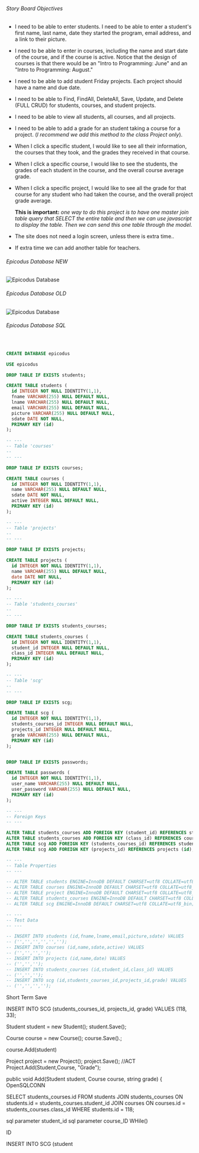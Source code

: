 

###### Story Board Objectives
+ I need to be able to enter students. I need to be able to enter a student's first name, last name, date they started the program, email address, and a link to their picture.
+ I need to be able to enter in courses, including the name and start date of the course, and if the course is active.  Notice that the design of courses is that there would be an "Intro to Programming: June" and an "Intro to Programming: August."
+ I need to be able to add student Friday projects.  Each project should have a name and due date.
+ I need to be able to Find, FindAll, DeleteAll, Save, Update, and Delete (FULL CRUD) for students, courses, and student projects.
+ I need to be able to view all students, all courses, and all projects.
+ I need to be able to add a grade for an student taking a course for a project. (_I recommend we add this method to the class Project only_).
+ When I click a specific student, I would like to see all their information, the courses that they took, and the grades they received in that course.
+ When I click a specific course, I would like to see the students, the grades of each student in the course, and the overall course average grade.
+ When I click a specific project, I would like to see all the grade for that course for any student who had taken the course, and the overall project grade average.

  **This is important:** _one way to do this project is to have one master join table query that SELECT the entire table and then we can use javascript to display the table. Then we can send this one table through the model._
+ The site does not need a login screen, unless there is extra time..
+ If extra time we can add another table for teachers.

###### Epicodus Database NEW
![Epicodus Database](Content/img/EpicodusDataBasePicture.png "Epicodus Database Updated")

###### Epicodus Database OLD
![Epicodus Database](Content/img/tables.png "Epicodus Database")

###### Epicodus Database SQL
```sql


CREATE DATABASE epicodus

USE epicodus

DROP TABLE IF EXISTS students;

CREATE TABLE students (
  id INTEGER NOT NULL IDENTITY(1,1),
  fname VARCHAR(255) NULL DEFAULT NULL,
  lname VARCHAR(255) NULL DEFAULT NULL,
  email VARCHAR(255) NULL DEFAULT NULL,
  picture VARCHAR(255) NULL DEFAULT NULL,
  sdate DATE NOT NULL,
  PRIMARY KEY (id)
);

-- ---
-- Table 'courses'
--
-- ---

DROP TABLE IF EXISTS courses;

CREATE TABLE courses (
  id INTEGER NOT NULL IDENTITY(1,1),
  name VARCHAR(255) NULL DEFAULT NULL,
  sdate DATE NOT NULL,
  active INTEGER NULL DEFAULT NULL,
  PRIMARY KEY (id)
);

-- ---
-- Table 'projects'
--
-- ---

DROP TABLE IF EXISTS projects;

CREATE TABLE projects (
  id INTEGER NOT NULL IDENTITY(1,1),
  name VARCHAR(255) NULL DEFAULT NULL,
  date DATE NOT NULL,
  PRIMARY KEY (id)
);

-- ---
-- Table 'students_courses'
--
-- ---

DROP TABLE IF EXISTS students_courses;

CREATE TABLE students_courses (
  id INTEGER NOT NULL IDENTITY(1,1),
  student_id INTEGER NULL DEFAULT NULL,
  class_id INTEGER NULL DEFAULT NULL,
  PRIMARY KEY (id)
);

-- ---
-- Table 'scg'
--
-- ---

DROP TABLE IF EXISTS scg;

CREATE TABLE scg (
  id INTEGER NOT NULL IDENTITY(1,1),
  students_courses_id INTEGER NULL DEFAULT NULL,
  projects_id INTEGER NULL DEFAULT NULL,
  grade VARCHAR(255) NULL DEFAULT NULL,
  PRIMARY KEY (id)
);


DROP TABLE IF EXISTS passwords;

CREATE TABLE passwords (
  id INTEGER NOT NULL IDENTITY(1,1),
  user_name VARCHAR(255) NULL DEFAULT NULL,
  user_password VARCHAR(255) NULL DEFAULT NULL,
  PRIMARY KEY (id)
);

-- ---
-- Foreign Keys
-- ---

ALTER TABLE students_courses ADD FOREIGN KEY (student_id) REFERENCES students (id);
ALTER TABLE students_courses ADD FOREIGN KEY (class_id) REFERENCES courses (id);
ALTER TABLE scg ADD FOREIGN KEY (students_courses_id) REFERENCES students_courses (id);
ALTER TABLE scg ADD FOREIGN KEY (projects_id) REFERENCES projects (id);

-- ---
-- Table Properties
-- ---

-- ALTER TABLE students ENGINE=InnoDB DEFAULT CHARSET=utf8 COLLATE=utf8_bin;
-- ALTER TABLE courses ENGINE=InnoDB DEFAULT CHARSET=utf8 COLLATE=utf8_bin;
-- ALTER TABLE project ENGINE=InnoDB DEFAULT CHARSET=utf8 COLLATE=utf8_bin;
-- ALTER TABLE students_courses ENGINE=InnoDB DEFAULT CHARSET=utf8 COLLATE=utf8_bin;
-- ALTER TABLE scg ENGINE=InnoDB DEFAULT CHARSET=utf8 COLLATE=utf8_bin;

-- ---
-- Test Data
-- ---

-- INSERT INTO students (id,fname,lname,email,picture,sdate) VALUES
-- ('','','','','','');
-- INSERT INTO courses (id,name,sdate,active) VALUES
-- ('','','','');
-- INSERT INTO projects (id,name,date) VALUES
-- ('','','');
-- INSERT INTO students_courses (id,student_id,class_id) VALUES
-- ('','','');
-- INSERT INTO scg (id,students_courses_id,projects_id,grade) VALUES
-- ('','','','');
```

Short Term Save

INSERT INTO SCG (students_courses_id, projects_id, grade) VALUES (118, 33);

Student student = new Student();
student.Save();

Course course = new Course();
course.Save().;

course.Add(student)

Project project = new Project();
project.Save();
//ACT
Project.Add(Student,Course, "Grade");

public void Add(Student student, Course course, string grade)
{
OpenSQLCONN

SELECT students_courses.id FROM students JOIN students_courses
ON students.id = students_courses.student_id JOIN courses
ON courses.id = students_courses.class_id
WHERE students.id = 118;

sql parameter student_id
sql parameter course_ID
WHile()


ID

INSERT INTO SCG (student
